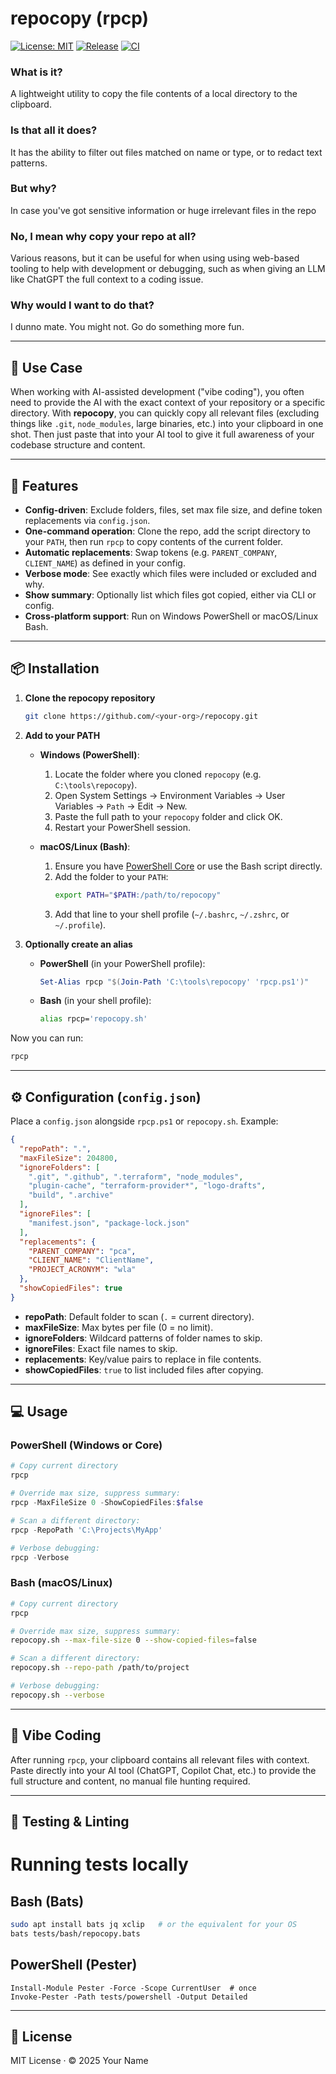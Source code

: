 # repocopy (rpcp)
[![License: MIT](https://img.shields.io/badge/License-MIT-yellow.svg)](LICENSE)
[![Release](https://img.shields.io/github/v/release/dickymoore/repocopy)](https://github.com/dickymoore/repocopy/releases)
[![CI](https://github.com/dickymoore/repocopy/actions/workflows/ci.yml/badge.svg)](https://github.com/dickymoore/repocopy/actions/workflows/ci.yml)

### What is it?
A lightweight utility to copy the file contents of a local directory to the clipboard.

### Is that all it does?
It has the ability to filter out files matched on name or type, or to redact text patterns.

### But why?
In case you've got sensitive information or huge irrelevant files in the repo

### No, I mean why copy your repo at all?
Various reasons, but it can be useful for when using using web-based tooling to help with development or debugging, such as when giving an LLM like ChatGPT the full context to a coding issue.

### Why would I want to do that?
I dunno mate. You might not. Go do something more fun.

---

## 🎯 Use Case

When working with AI-assisted development ("vibe coding"), you often need to provide the AI with the exact context of your repository or a specific directory. With **repocopy**, you can quickly copy all relevant files (excluding things like `.git`, `node_modules`, large binaries, etc.) into your clipboard in one shot. Then just paste that into your AI tool to give it full awareness of your codebase structure and content.

---

## 🚀 Features

- **Config-driven**: Exclude folders, files, set max file size, and define token replacements via `config.json`.
- **One-command operation**: Clone the repo, add the script directory to your `PATH`, then run `rpcp` to copy contents of the current folder.
- **Automatic replacements**: Swap tokens (e.g. `PARENT_COMPANY`, `CLIENT_NAME`) as defined in your config.
- **Verbose mode**: See exactly which files were included or excluded and why.
- **Show summary**: Optionally list which files got copied, either via CLI or config.
- **Cross-platform support**: Run on Windows PowerShell or macOS/Linux Bash.

---

## 📦 Installation

1. **Clone the repocopy repository**

   ```bash
   git clone https://github.com/<your-org>/repocopy.git
   ```

2. **Add to your PATH**

   - **Windows (PowerShell)**:
     1. Locate the folder where you cloned `repocopy` (e.g. `C:\tools\repocopy`).
     2. Open System Settings → Environment Variables → User Variables → `Path` → Edit → New.
     3. Paste the full path to your `repocopy` folder and click OK.
     4. Restart your PowerShell session.

   - **macOS/Linux (Bash)**:
     1. Ensure you have [PowerShell Core](https://github.com/PowerShell/PowerShell) or use the Bash script directly.
     2. Add the folder to your `PATH`: 
        ```bash
        export PATH="$PATH:/path/to/repocopy"
        ```
     3. Add that line to your shell profile (`~/.bashrc`, `~/.zshrc`, or `~/.profile`).

3. **Optionally create an alias**

   - **PowerShell** (in your PowerShell profile):
     ```powershell
     Set-Alias rpcp "$(Join-Path 'C:\tools\repocopy' 'rpcp.ps1')"
     ```
   - **Bash** (in your shell profile):
     ```bash
     alias rpcp='repocopy.sh'
     ```

Now you can run:

```bash
rpcp
```

---

## ⚙️ Configuration (`config.json`)

Place a `config.json` alongside `rpcp.ps1` or `repocopy.sh`. Example:

```json
{
  "repoPath": ".",
  "maxFileSize": 204800,
  "ignoreFolders": [
    ".git", ".github", ".terraform", "node_modules",
    "plugin-cache", "terraform-provider*", "logo-drafts",
    "build", ".archive"
  ],
  "ignoreFiles": [
    "manifest.json", "package-lock.json"
  ],
  "replacements": {
    "PARENT_COMPANY": "pca",
    "CLIENT_NAME": "ClientName",
    "PROJECT_ACRONYM": "wla"
  },
  "showCopiedFiles": true
}
```

- **repoPath**: Default folder to scan (`.` = current directory).
- **maxFileSize**: Max bytes per file (0 = no limit).
- **ignoreFolders**: Wildcard patterns of folder names to skip.
- **ignoreFiles**: Exact file names to skip.
- **replacements**: Key/value pairs to replace in file contents.
- **showCopiedFiles**: `true` to list included files after copying.

---

## 💻 Usage

### PowerShell (Windows or Core)

```powershell
# Copy current directory
rpcp

# Override max size, suppress summary:
rpcp -MaxFileSize 0 -ShowCopiedFiles:$false

# Scan a different directory:
rpcp -RepoPath 'C:\Projects\MyApp'

# Verbose debugging:
rpcp -Verbose
```

### Bash (macOS/Linux)

```bash
# Copy current directory
rpcp

# Override max size, suppress summary:
repocopy.sh --max-file-size 0 --show-copied-files=false

# Scan a different directory:
repocopy.sh --repo-path /path/to/project

# Verbose debugging:
repocopy.sh --verbose
```

---

## 🎯 Vibe Coding

After running `rpcp`, your clipboard contains all relevant files with context. Paste directly into your AI tool (ChatGPT, Copilot Chat, etc.) to provide the full structure and content, no manual file hunting required.

---

## 🧪 Testing & Linting

# Running tests locally

## Bash (Bats)

```bash
sudo apt install bats jq xclip   # or the equivalent for your OS
bats tests/bash/repocopy.bats
```

## PowerShell (Pester)

```
Install-Module Pester -Force -Scope CurrentUser  # once
Invoke-Pester -Path tests/powershell -Output Detailed
```


---

## 📄 License

MIT License · © 2025 Your Name
